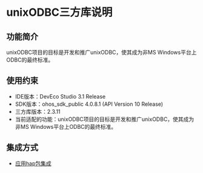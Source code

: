 # unixODBC三方库说明
## 功能简介
unixODBC项目的目标是开发和推广unixODBC，使其成为非MS Windows平台上ODBC的最终标准。
## 使用约束
- IDE版本：DevEco Studio 3.1 Release
- SDK版本：ohos_sdk_public 4.0.8.1 (API Version 10 Release)
- 三方库版本：2.3.11
- 当前适配的功能：unixODBC项目的目标是开发和推广unixODBC，使其成为非MS Windows平台上ODBC的最终标准。

## 集成方式
+ [应用hap包集成](docs/hap_integrate.md)
